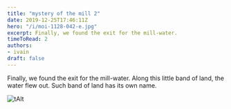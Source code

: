 ```yaml
---
title: "mystery of the mill 2"
date: 2019-12-25T17:46:11Z
hero: "/i/moi-1128-042-e.jpg"
excerpt: Finally, we found the exit for the mill-water.
timeToRead: 2
authors:
- ivain
draft: false
---
```


Finally, we found the exit for the mill-water.
Along this little band of land, the water flew out.
Such band of land has its own name.

![tAlt](/i/moi-1128-042.jpg) 
